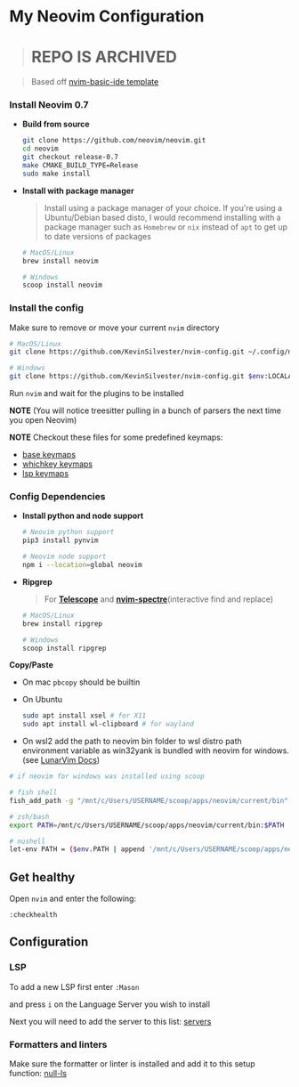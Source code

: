 # My Neovim Configuration

># REPO IS ARCHIVED

> Based off [nvim-basic-ide template](https://github.com/LunarVim/nvim-basic-ide)

### Install Neovim 0.7

- **Build from source**
   ```sh
   git clone https://github.com/neovim/neovim.git
   cd neovim
   git checkout release-0.7
   make CMAKE_BUILD_TYPE=Release
   sudo make install
   ```

- **Install with package manager**
   > Install using a package manager of your choice.
   > If you're using a Ubuntu/Debian based disto, I would recommend installing with a package
   > manager such as `Homebrew` or `nix` instead of `apt` to get up to date versions of packages
   ```sh
   # MacOS/Linux
   brew install neovim

   # Windows
   scoop install neovim
   ```

### Install the config

Make sure to remove or move your current `nvim` directory

```sh
# MacOS/Linux
git clone https://github.com/KevinSilvester/nvim-config.git ~/.config/nvim

# Windows
git clone https://github.com/KevinSilvester/nvim-config.git $env:LOCALAPPDATA\nvim
```

Run `nvim` and wait for the plugins to be installed

**NOTE** (You will notice treesitter pulling in a bunch of parsers the next time you open Neovim)

**NOTE** Checkout these files for some predefined keymaps:

- [base keymaps](https://github.com/LunarVim/nvim-basic-ide/blob/master/lua/user/keymaps.lua)
- [whichkey keymaps](https://github.com/KevinSilvester/nvim-config/blob/master/lua/user/whichkey.lua#L83)
- [lsp keymaps](https://github.com/KevinSilvester/nvim-config/blob/master/lua/user/lsp/handlers.lua#L54)

### Config Dependencies

- **Install python and node support**

   ```sh
   # Neovim python support
   pip3 install pynvim

   # Neovim node support
   npm i --location=global neovim
   ```

- **Ripgrep**
   > For [**Telescope**](https://github.com/nvim-telescope/telescope.nvim) and [**nvim-spectre**](https://github.com/KevinSilvester/nvim-spectre)(interactive find and replace)

   ```sh
   # MacOS/Linux
   brew install ripgrep

   # Windows
   scoop install ripgrep 
   ```

**Copy/Paste**
- On mac `pbcopy` should be builtin

- On Ubuntu

  ```sh
  sudo apt install xsel # for X11
  sudo apt install wl-clipboard # for wayland
  ```
- On wsl2 add the path to neovim bin folder to wsl distro path environment variable as win32yank is bundled with neovim for windows. (see [LunarVim Docs](https://www.lunarvim.org/01-installing.html#tips-for-wsl-2-users))
```sh
# if neovim for windows was installed using scoop

# fish shell
fish_add_path -g "/mnt/c/Users/USERNAME/scoop/apps/neovim/current/bin"

# zsh/bash
export PATH=/mnt/c/Users/USERNAME/scoop/apps/neovim/current/bin:$PATH

# nushell
let-env PATH = ($env.PATH | append '/mnt/c/Users/USERNAME/scoop/apps/neovim/current/bin')
```

## Get healthy

Open `nvim` and enter the following:

```
:checkhealth
```

## Configuration

### LSP

To add a new LSP first enter `:Mason`

and press `i` on the Language Server you wish to install

Next you will need to add the server to this list: [servers](https://github.com/KevinSilvester/nvim-config/blob/master/lua/user/lsp/mason.lua#L16)

### Formatters and linters

Make sure the formatter or linter is installed and add it to this setup function: [null-ls](https://github.com/KevinSilvester/nvim-config/blob/master/lua/user/lsp/null-ls.lua#L12)

